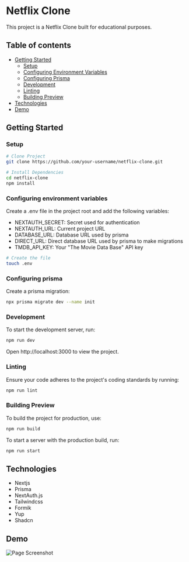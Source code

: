 # Netflix Clone

This project is a Netflix Clone built for educational purposes.

## Table of contents

- [Getting Started](#getting-started)
  - [Setup](#setup)
  - [Configuring Environment Variables](#configuring-environment-variables)
  - [Configuring Prisma](#configuring-prisma)
  - [Development](#development)
  - [Linting](#linting)
  - [Building Preview](#building-preview)
- [Technologies](#technologies)
- [Demo](#demo)

## Getting Started

### Setup

```sh
# Clone Project
git clone https://github.com/your-username/netflix-clone.git

# Install Dependencies
cd netflix-clone
npm install
```

### Configuring environment variables

Create a .env file in the project root and add the following variables:

- NEXTAUTH_SECRET: Secret used for authentication
- NEXTAUTH_URL: Current project URL
- DATABASE_URL: Database URL used by prisma
- DIRECT_URL: Direct database URL used by prisma to make migrations
- TMDB_API_KEY: Your "The Movie Data Base" API key

```sh
# Create the file
touch .env
```

### Configuring prisma

Create a prisma migration:

```sh
npx prisma migrate dev --name init
```

### Development

To start the development server, run:

```sh
npm run dev
```

Open http://localhost:3000 to view the project.

### Linting

Ensure your code adheres to the project's coding standards by running:

```sh
npm run lint
```

### Building Preview

To build the project for production, use:

```sh
npm run build
```

To start a server with the production build, run:

```sh
npm run start
```

## Technologies

- Nextjs
- Prisma
- NextAuth.js
- Tailwindcss
- Formik
- Yup
- Shadcn

## Demo

![Page Screenshot](./demo.png)
